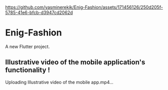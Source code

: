 
https://github.com/yasminerekik/Enig-Fashion/assets/171456126/250d205f-5785-41e6-bfcb-d3947cd2062d
# Enig-Fashion

A new Flutter project.

## Illustrative video of the mobile application's functionality !

Uploading Illustrative video of the mobile app.mp4…
